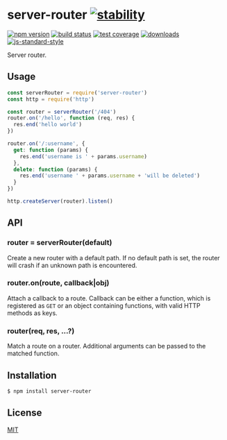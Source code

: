 # server-router [![stability][0]][1]
[![npm version][2]][3] [![build status][4]][5] [![test coverage][6]][7]
[![downloads][8]][9] [![js-standard-style][10]][11]

Server router.

## Usage
```js
const serverRouter = require('server-router')
const http = require('http')

const router = serverRouter('/404')
router.on('/hello', function (req, res) {
  res.end('hello world')
})

router.on('/:username', {
  get: function (params) {
    res.end('username is ' + params.username)
  },
  delete: function (params) {
    res.end('username ' + params.username + 'will be deleted')
  }
})

http.createServer(router).listen()
```

## API
### router = serverRouter(default)
Create a new router with a default path. If no default path is set, the router
will crash if an unknown path is encountered.

### router.on(route, callback|obj)
Attach a callback to a route. Callback can be either a function, which is
registered as `GET` or an object containing functions, with valid HTTP methods
as keys.

### router(req, res, ...?)
Match a route on a router. Additional arguments can be passed to the matched
function.

## Installation
```sh
$ npm install server-router
```

## License
[MIT](https://tldrlegal.com/license/mit-license)

[0]: https://img.shields.io/badge/stability-experimental-orange.svg?style=flat-square
[1]: https://nodejs.org/api/documentation.html#documentation_stability_index
[2]: https://img.shields.io/npm/v/server-router.svg?style=flat-square
[3]: https://npmjs.org/package/server-router
[4]: https://img.shields.io/travis/yoshuawuyts/server-router/master.svg?style=flat-square
[5]: https://travis-ci.org/yoshuawuyts/server-router
[6]: https://img.shields.io/codecov/c/github/yoshuawuyts/server-router/master.svg?style=flat-square
[7]: https://codecov.io/github/yoshuawuyts/server-router
[8]: http://img.shields.io/npm/dm/server-router.svg?style=flat-square
[9]: https://npmjs.org/package/server-router
[10]: https://img.shields.io/badge/code%20style-standard-brightgreen.svg?style=flat-square
[11]: https://github.com/feross/standard
